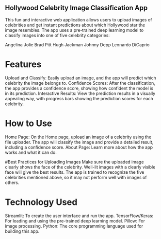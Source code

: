 ## Hollywood Celebrity Image Classification App
This fun and interactive web application allows users to upload images of celebrities and get instant predictions about which Hollywood star the image resembles. The app uses a pre-trained deep learning model to classify images into one of five celebrity categories:

Angelina Jolie
Brad Pitt
Hugh Jackman
Johnny Depp
Leonardo DiCaprio

# Features
Upload and Classify: Easily upload an image, and the app will predict which celebrity the image belongs to.
Confidence Scores: After the classification, the app provides a confidence score, showing how confident the model is in its prediction.
Interactive Results: View the prediction results in a visually appealing way, with progress bars showing the prediction scores for each celebrity.

# How to Use
Home Page: On the Home page, upload an image of a celebrity using the file uploader. The app will classify the image and provide a detailed result, including a confidence score.
About Page: Learn more about how the app works and what it can do.

#Best Practices for Uploading Images
Make sure the uploaded image clearly shows the face of the celebrity.
Well-lit images with a clearly visible face will give the best results.
The app is trained to recognize the five celebrities mentioned above, so it may not perform well with images of others.

# Technology Used
Streamlit: To create the user interface and run the app.
TensorFlow/Keras: For loading and using the pre-trained deep learning model.
Pillow: For image processing.
Python: The core programming language used for building this app.
